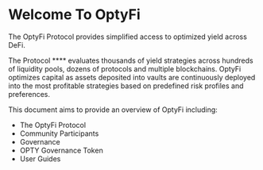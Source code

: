 # Welcome To OptyFi

The OptyFi Protocol provides simplified access to optimized yield across DeFi.

The Protocol **** evaluates thousands of yield strategies across hundreds of liquidity pools, dozens of protocols and multiple blockchains. OptyFi optimizes capital as assets deposited into vaults are continuously deployed into the most profitable strategies based on predefined risk profiles and preferences.

This document aims to provide an overview of OptyFi including:

* The OptyFi Protocol
* Community Participants
* Governance&#x20;
* OPTY Governance Token
* User Guides&#x20;

